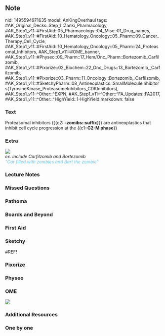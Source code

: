 ## Note
nid: 1495594971635
model: AnKingOverhaul
tags: #AK_Original_Decks::Step_1::Zanki_Pharmacology, #AK_Step1_v11::#FirstAid::05_Pharmacology::04_Misc::01_Drug_names, #AK_Step1_v11::#FirstAid::10_Hematology_Oncology::05_Pharm::09_Cancer_Therapy_Cell_Cycle, #AK_Step1_v11::#FirstAid::10_Hematology_Oncology::05_Pharm::24_Proteasomal_Inhibitors, #AK_Step1_v11::#OME_banner, #AK_Step1_v11::#Physeo::09_Pharm::17_Hem/Onc_Pharm::Bortezomib_Carfilzomib, #AK_Step1_v11::#Pixorize::02_Biochem::22_Onc_Drugs::13_Bortezomib,_Carfilzomib, #AK_Step1_v11::#Pixorize::03_Pharm::11_Oncology::Bortezomib,_Carfilzomib, #AK_Step1_v11::#SketchyPharm::08_Antineoplastics::SmallMoleculeInhibitors(TyrosineKinase_ProteasomeInhibitors_CDKInhibitors), #AK_Step1_v11::^Other::^EXPN, #AK_Step1_v11::^Other::^FA_Updates::FA2017, #AK_Step1_v11::^Other::^HighYield::1-HighYield
markdown: false

### Text
<div>
  <div>
    Proteasomal inhibitors ({{c2::<b>-zomibs::suffix</b>}}) are
    antineoplastics that inhibit cell cycle progression at the
    {{c1::<b>G2-M phase</b>}}
  </div>
</div>

### Extra
<img src="18_12ProteasomeActivity-L.jpg">
<div>
  <i>ex. include Carfilzomib and Bortezomib</i>
</div>
<div>
  <i><font color="#66CCFF">"Car filled with zombies and Bart the
  zombie"</font></i>
</div>

### Lecture Notes


### Missed Questions


### Pathoma


### Boards and Beyond


### First Aid


### Sketchy
#REF!

### Pixorize


### Physeo


### OME
<div class="ome-widget">
  <a href="https://onlinemeded.org?ref=anki"><img src=
  "_OME_AnkiFlashcards_General_7.png"></a>
</div>

### Additional Resources


### One by one

